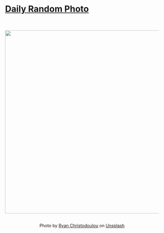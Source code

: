 # [Daily Random Photo](https://www.dailyrandomphoto.com/)

<div align="center">
  <br>
  <br>
  <a href="https://www.dailyrandomphoto.com/p/2021/2021-06-21/"><img src="https://images.unsplash.com/photo-1520981825232-ece5fae45120?crop=entropy&cs=tinysrgb&fit=max&fm=jpg&ixid=Mnw3NzUwOHwwfDF8cmFuZG9tfHx8fHx8fHx8MTYyNDIzNDQ5MA&ixlib=rb-1.2.1&q=80&w=1080" width="600px"></a>
  <br>
  <br>
  <p class="has-text-grey">Photo by <a href="https://unsplash.com/@misterdoulou?utm_source=Daily%20Random%20Photo&amp;utm_medium=referral" target="_blank" rel="noopener noreferrer">Ryan Christodoulou</a> on <a href="https://unsplash.com/photos/68CDDj03rks?utm_source=Daily%20Random%20Photo&amp;utm_medium=referral" target="_blank" rel="noopener noreferrer">Unsplash</a></p>
</div>
